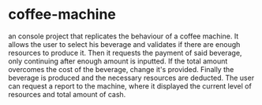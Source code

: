 # coffee-machine
an console project that replicates the behaviour of a coffee machine. It allows the user to select his beverage and validates if there are enough resources to produce it. Then it requests the payment of said beverage, only continuing after enough amount is inputted. If the total amount overcomes the cost of the beverage, change it's provided. Finally the beverage is produced and the necessary resources are deducted. The user can request a report to the machine, where it displayed the current level of resources and total amount of cash.
